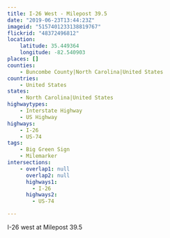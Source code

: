 ```yaml
---
title: I-26 West - Milepost 39.5
date: "2019-06-23T13:44:23Z"
imageid: "5157401233138819767"
flickrid: "48372496812"
location:
    latitude: 35.449364
    longitude: -82.540903
places: []
counties:
    - Buncombe County|North Carolina|United States
countries:
    - United States
states:
    - North Carolina|United States
highwaytypes:
    - Interstate Highway
    - US Highway
highways:
    - I-26
    - US-74
tags:
    - Big Green Sign
    - Milemarker
intersections:
    - overlap1: null
      overlap2: null
      highways1:
        - I-26
      highways2:
        - US-74

---
```

I-26 west at Milepost 39.5